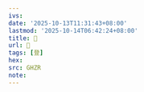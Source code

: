 ```yaml
---
ivs:
date: '2025-10-13T11:31:43+08:00'
lastmod: '2025-10-14T06:42:24+08:00'
title: 󰪚
url: 󰪚
tags: [登]
hex: 
src: GHZR
note:
---
```

